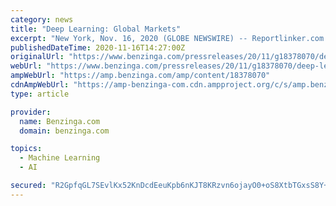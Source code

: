 ```yaml
---
category: news
title: "Deep Learning: Global Markets"
excerpt: "New York, Nov. 16, 2020 (GLOBE NEWSWIRE) -- Reportlinker.com announces the release of the report \"Deep Learning: Global Markets\" - https://www.reportlinker.com ..."
publishedDateTime: 2020-11-16T14:27:00Z
originalUrl: "https://www.benzinga.com/pressreleases/20/11/g18378070/deep-learning-global-markets"
webUrl: "https://www.benzinga.com/pressreleases/20/11/g18378070/deep-learning-global-markets"
ampWebUrl: "https://amp.benzinga.com/amp/content/18378070"
cdnAmpWebUrl: "https://amp-benzinga-com.cdn.ampproject.org/c/s/amp.benzinga.com/amp/content/18378070"
type: article

provider:
  name: Benzinga.com
  domain: benzinga.com

topics:
  - Machine Learning
  - AI

secured: "R2GpfqGL7SEvlKx52KnDcdEeuKpb6nKJT8KRzvn6ojayO0+oS8XtbTGxsS8Y+oEE7O0VID8EE/aKBpEzH+RBgyO7TDFCvjnNSIZgqCcvu8/oVpRJ5PN0PpARZtYzUEG7MFT0CJTXd7sf6yjnJvdwE+jlx+YOHcadVZNJN3rzh3o+z2hvnOqZiQQhOx13TCY0MB29Bg2b16EZzrXQZsTNEG6Ih32S+K09ShLj7sZSolDi/ekSUxE9KsxPW33A5iogaNbchUmT/PRh28do6G1k9q1ol4TCJVw9Nw9f4Atb6i67pi3AzrWcF81YxVUj/Zhpoh3LLgEouWk5W0yvAIvAXTQ5IXtWKHINQMWAoB2BMDk=;894SHlnexVLTFcydUiK6FA=="
---
```


